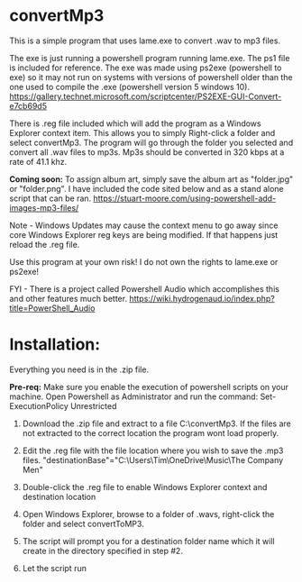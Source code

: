 # convertMp3
This is a simple program that uses lame.exe to convert .wav to mp3 files.

The exe is just running a powershell program running lame.exe. The ps1 file is included for reference. The exe was made using ps2exe (powershell to exe) so it may not run on systems with versions of powershell older than the one used to compile the .exe (powershell version 5 windows 10).
https://gallery.technet.microsoft.com/scriptcenter/PS2EXE-GUI-Convert-e7cb69d5

There is .reg file included which will add the program as a Windows Explorer context item. This allows you to simply Right-click a folder and select convertMp3. The program will go through the folder you selected and convert all .wav files to mp3s. Mp3s should be converted in 320 kbps at a rate of 41.1 khz. 

**Coming soon:** To assign album art, simply save the album art as "folder.jpg" or "folder.png". I have included the code sited below and as a stand alone script that can be ran.
https://stuart-moore.com/using-powershell-add-images-mp3-files/

Note - Windows Updates may cause the context menu to go away since core Windows Explorer reg keys are being modified. If that happens just reload the .reg file.

Use this program at your own risk! I do not own the rights to lame.exe or ps2exe! 

FYI - There is a project called Powershell Audio which accomplishes this and other features much better.
https://wiki.hydrogenaud.io/index.php?title=PowerShell_Audio

# Installation:

Everything you need is in the .zip file.

**Pre-req:** Make sure you enable the execution of powershell scripts on your machine. Open Powershell as Administrator and run the command: 
Set-ExecutionPolicy Unrestricted

1) Download the .zip file and extract to a file C:\convertMp3. If the files are not extracted to the correct location the program wont load properly.

2) Edit the .reg file with the file location where you wish to save the .mp3 files.
"destinationBase"="C:\\Users\\Tim\\OneDrive\\Music\\The Company Men"

3) Double-click the .reg file to enable Windows Explorer context and destination location

4) Open Windows Explorer, browse to a folder of .wavs, right-click the folder and select convertToMP3.

5) The script will prompt you for a destination folder name which it will create in the directory specified in step #2.

6) Let the script run
